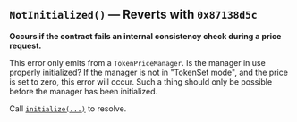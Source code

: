 [init]: ../functions/tpm/write/initialize.md

## `NotInitialized()` — Reverts with `0x87138d5c`
**Occurs if the contract fails an internal consistency check during a price request.**

This error only emits from a `TokenPriceManager`. Is the manager in use properly initialized? If
the manager is not in "TokenSet mode", and the price is set to zero, this error will occur. Such
a thing should only be possible before the manager has been initialized.

Call [`initialize(...)`][init] to resolve.
